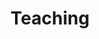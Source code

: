 ---
layout: default
title: Teaching
description: Engaging and interactive executive teaching and seminars on Digital Transformation, Digital Businesses, Artificial Intelligence, and Business Models.
image: teaching.webp
---